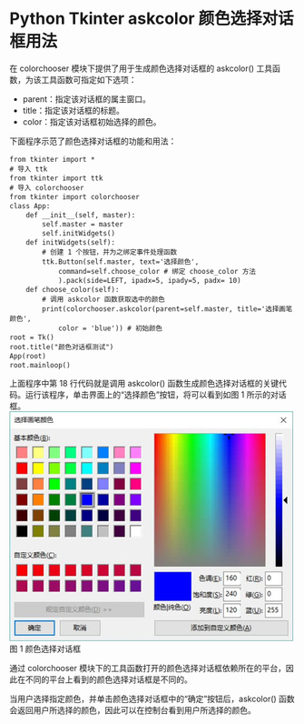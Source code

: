 # Python Tkinter askcolor 颜色选择对话框用法

在 colorchooser 模块下提供了用于生成颜色选择对话框的 askcolor() 工具函数，为该工具函数可指定如下选项：

*   parent：指定该对话框的属主窗口。
*   title：指定该对话框的标题。
*   color：指定该对话框初始选择的颜色。

下面程序示范了颜色选择对话框的功能和用法：

```
from tkinter import *
# 导入 ttk
from tkinter import ttk
# 导入 colorchooser
from tkinter import colorchooser
class App:
    def __init__(self, master):
        self.master = master
        self.initWidgets()
    def initWidgets(self):
        # 创建 1 个按钮，并为之绑定事件处理函数
        ttk.Button(self.master, text='选择颜色',
            command=self.choose_color # 绑定 choose_color 方法
            ).pack(side=LEFT, ipadx=5, ipady=5, padx= 10)
    def choose_color(self):
        # 调用 askcolor 函数获取选中的颜色
        print(colorchooser.askcolor(parent=self.master, title='选择画笔颜色',
            color = 'blue')) # 初始颜色
root = Tk()
root.title("颜色对话框测试")
App(root)
root.mainloop()
```

上面程序中第 18 行代码就是调用 askcolor() 函数生成颜色选择对话框的关键代码。运行该程序，单击界面上的“选择颜色”按钮，将可以看到如图 1 所示的对话框。
![askcolor 颜色选择对话框](img/531177f9791631b78ca41a2ce4d84cd7.jpg)
图 1 颜色选择对话框

通过 colorchooser 模块下的工具函数打开的颜色选择对话框依赖所在的平台，因此在不同的平台上看到的颜色选择对话框是不同的。

当用户选择指定颜色，并单击颜色选择对话框中的“确定”按钮后，askcolor() 函数会返回用户所选择的颜色，因此可以在控制台看到用户所选择的颜色。